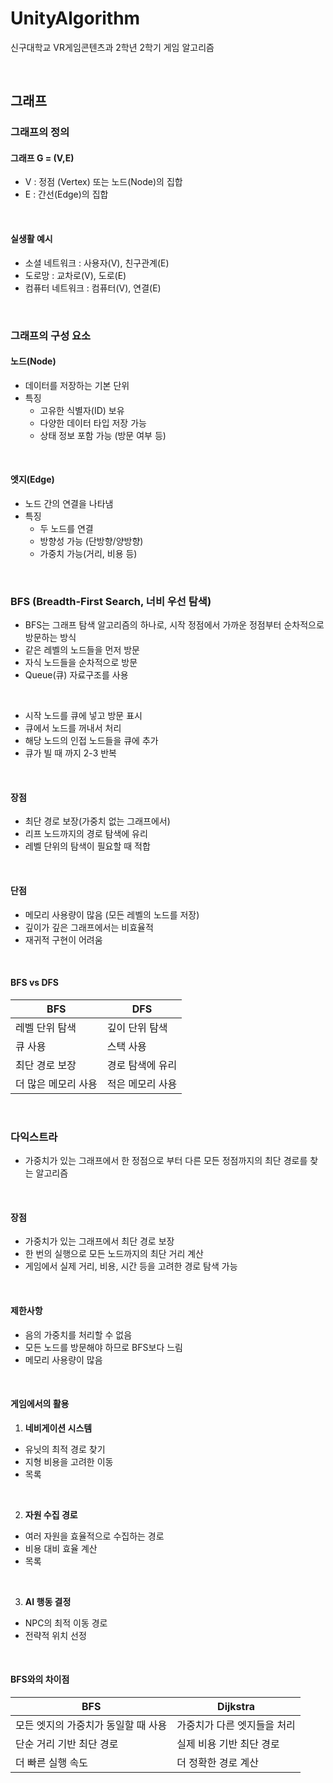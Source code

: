 # UnityAlgorithm
신구대학교 VR게임콘텐츠과 2학년 2학기 게임 알고리즘

<br>

## 그래프
### 그래프의 정의
#### **그래프 G = (V,E)**
- V : 정점 (Vertex) 또는 노드(Node)의 집합
- E : 간선(Edge)의 집합

<br>

#### **실생활 예시**
- 소셜 네트워크 : 사용자(V), 친구관계(E)
- 도로망 : 교차로(V), 도로(E)
- 컴퓨터 네트워크 : 컴퓨터(V), 연결(E)

<br>

### 그래프의 구성 요소
#### **노드(Node)**
- 데이터를 저장하는 기본 단위
- 특징
    - 고유한 식별자(ID) 보유
    - 다양한 데이터 타입 저장 가능
    - 상태 정보 포함 가능 (방문 여부 등)

<br>

#### **엣지(Edge)**
- 노드 간의 연결을 나타냄
- 특징
    - 두 노드를 연결
    - 방향성 가능 (단방향/양방향)
    - 가중치 가능(거리, 비용 등)

<br>

### BFS (Breadth-First Search, 너비 우선 탐색)
- BFS는 그래프 탐색 알고리즘의 하나로, 시작 정점에서 가까운 정점부터 순차적으로 방문하는 방식
- 같은 레벨의 노드들을 먼저 방문
- 자식 노드들을 순차적으로 방문
- Queue(큐) 자료구조를 사용

<br>

- 시작 노드를 큐에 넣고 방문 표시
- 큐에서 노드를 꺼내서 처리
- 해당 노드의 인접 노드들을 큐에 추가
- 큐가 빌 때 까지 2-3 반복

<br>

 #### 장점
 - 최단 경로 보장(가중치 없는 그래프에서)
 - 리프 노드까지의 경로 탐색에 유리
 - 레벨 단위의 탐색이 필요할 때 적합

<br>

 #### 단점
- 메모리 사용량이 많음 (모든 레벨의 노드를 저장)
- 깊이가 깊은 그래프에서는 비효율적
- 재귀적 구현이 어려움

<br>

#### BFS vs DFS

|BFS|DFS|
|-|-|
|레벨 단위 탐색|깊이 단위 탐색|
|큐 사용|스택 사용|
|최단 경로 보장|경로 탐색에 유리|
|더 많은 메모리 사용|적은 메모리 사용|

<br>

### 다익스트라 
- 가중치가 있는 그래프에서 한 정점으로 부터 다른 모든 정점까지의 최단 경로를 찾는 알고리즘

<br>

#### 장점
- 가중치가 있는 그래프에서 최단 경로 보장
- 한 번의 실행으로 모든 노드까지의 최단 거리 계산
- 게임에서 실제 거리, 비용, 시간 등을 고려한 경로 탐색 가능

<br>

#### 제한사항
- 음의 가중치를 처리할 수 없음
- 모든 노드를 방문해야 하므로 BFS보다 느림
- 메모리 사용량이 많음


<br>

#### 게임에서의 활용

1. **네비게이션 시스템**
- 유닛의 최적 경로 찾기
- 지형 비용을 고려한 이동
- 목록

<br>

2. **자원 수집 경로**
- 여러 자원을 효율적으로 수집하는 경로
- 비용 대비 효율 계산
- 목록

<br>

3. **AI 행동 결정**
- NPC의 최적 이동 경로
- 전략적 위치 선정

<br>

#### BFS와의 차이점

|BFS|Dijkstra|
|-|-|
|모든 엣지의 가중치가 동일할 때 사용|가중치가 다른 엣지들을 처리|
|단순 거리 기반 최단 경로|실제 비용 기반 최단 경로|
|더 빠른 실행 속도|더 정확한 경로 계산|

<br>